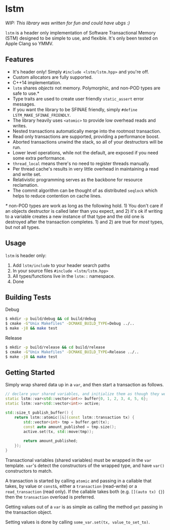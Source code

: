 # lstm

*WIP: This library was written for fun and could have ubgs :)*

`lstm` is a header only implementation of Software Transactional Memory (STM) designed to be simple to use, and flexible. It's only been tested on Apple Clang so YMMV.

## Features

- It's header only! Simply `#include <lstm/lstm.hpp>` and you're off.
- Custom allocators are fully supported.
- C++14 implementation.
- `lstm` shares _objects_ not memory. Polymorphic, and non-POD types are safe to use.*
- Type traits are used to create user friendly `static_assert` error messages.
- If you want the library to be SFINAE friendly, simply `#define LSTM_MAKE_SFINAE_FRIENDLY`.
- The library heavily uses `<atomic>` to provide low overhead reads and writes.
- Nested transactions automatically merge into the rootmost transaction.
- Read only transactions are supported, providing a performance boost.
- Aborted transactions unwind the stack, so all of your destructors will be run.
- Lower level operations, while not the default, are exposed if you need some extra performance.
- `thread_local` means there's no need to register threads manually.
- Per thread cache's results in very little overhead in maintaining a read and write set.
- Relativistic programming serves as the backbone for resource reclamation.
- The commit algorithm can be thought of as distributed `seqlock` which helps to reduce contention on cache lines.

_*_ non-POD types are work as long as the following hold. 1) You don't care if an objects destructor is called later than you expect, and 2) it's ok if writing to a variable creates a new instance of that type and the old one is destroyed after the transaction completes. 1) and 2) are true for _most_ types, but not all types.

## Usage

`lstm` is header only:

1. Add `lstm/include` to your header search paths
2. In your source files `#include <lstm/lstm.hpp>`
3. All types/functions live in the `lstm::` namespace.
4. Done

## Building Tests

Debug
```sh
$ mkdir -p build/debug && cd build/debug
$ cmake -G"Unix Makefiles" -DCMAKE_BUILD_TYPE=Debug ../..
$ make -j8 && make test
```

Release
```sh
$ mkdir -p build/release && cd build/release
$ cmake -G"Unix Makefiles" -DCMAKE_BUILD_TYPE=Release ../..
$ make -j8 && make test
```

## Getting Started

Simply wrap shared data up in a `var`, and then start a transaction as follows.

```cpp
// declare your shared variables, and initialize them as though they weren't wrapped by an lstm::var
static lstm::var<std::vector<int>> buffer{0, 1, 2, 3, 4, 5, 6};
static lstm::var<std::vector<int>> active;

std::size_t publish_buffer() {
    return lstm::atomic([&](const lstm::transaction tx) {
        std::vector<int> tmp = buffer.get(tx);
        const auto amount_published = tmp.size();
        active.set(tx, std::move(tmp));
        
        return amount_published;
    });
}
```

Transactional variables (shared variables) must be wrapped in the `var` template. `var`'s detect the constructors of the wrapped type, and have `var()` constructors to match.

A transaction is started by calling `atomic` and passing in a callable that takes, by value or `const&`, either a `transaction` (read-write) or a `read_transaction` (read only). If the callable takes both (e.g. `[](auto tx) {}`) then the `transaction` overload is preferred.

Getting values out of a `var` is as simple as calling the method `get` passing in the transaction object.

Setting values is done by calling `some_var.set(tx, value_to_set_to)`.
